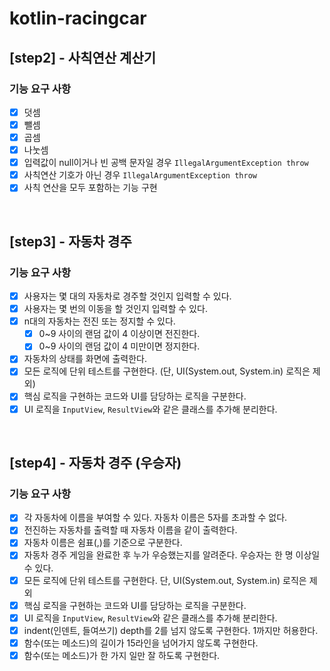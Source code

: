 # kotlin-racingcar

## [step2] - 사칙연산 계산기
### 기능 요구 사항
- [x] 덧셈
- [x] 뺄셈
- [x] 곱셈
- [x] 나눗셈
- [x] 입력값이 null이거나 빈 공백 문자일 경우 `IllegalArgumentException throw`
- [x] 사칙연산 기호가 아닌 경우 `IllegalArgumentException throw`
- [x] 사칙 연산을 모두 포함하는 기능 구현

<br>

## [step3] - 자동차 경주
### 기능 요구 사항
- [x] 사용자는 몇 대의 자동차로 경주할 것인지 입력할 수 있다.
- [x] 사용자는 몇 번의 이동을 할 것인지 입력할 수 있다.
- [x] n대의 자동차는 전진 또는 정지할 수 있다.
  - [x] 0~9 사이의 랜덤 값이 4 이상이면 전진한다.
  - [x] 0~9 사이의 랜덤 값이 4 미만이면 정지한다.
- [x] 자동차의 상태를 화면에 출력한다.
- [x] 모든 로직에 단위 테스트를 구현한다. (단, UI(System.out, System.in) 로직은 제외)
- [x] 핵심 로직을 구현하는 코드와 UI를 담당하는 로직을 구분한다.
- [x] UI 로직을 `InputView`, `ResultView`와 같은 클래스를 추가해 분리한다.

<br>

## [step4] - 자동차 경주 (우승자)
### 기능 요구 사항
- [x] 각 자동차에 이름을 부여할 수 있다. 자동차 이름은 5자를 초과할 수 없다.
- [x] 전진하는 자동차를 출력할 때 자동차 이름을 같이 출력한다.
- [x] 자동차 이름은 쉼표(,)를 기준으로 구분한다.
- [x] 자동차 경주 게임을 완료한 후 누가 우승했는지를 알려준다. 우승자는 한 명 이상일 수 있다.
- [x] 모든 로직에 단위 테스트를 구현한다. 단, UI(System.out, System.in) 로직은 제외
- [x] 핵심 로직을 구현하는 코드와 UI를 담당하는 로직을 구분한다.
- [x] UI 로직을 `InputView`, `ResultView`와 같은 클래스를 추가해 분리한다.
- [x] indent(인덴트, 들여쓰기) depth를 2를 넘지 않도록 구현한다. 1까지만 허용한다.
- [x] 함수(또는 메소드)의 길이가 15라인을 넘어가지 않도록 구현한다.
- [x] 함수(또는 메소드)가 한 가지 일만 잘 하도록 구현한다.
